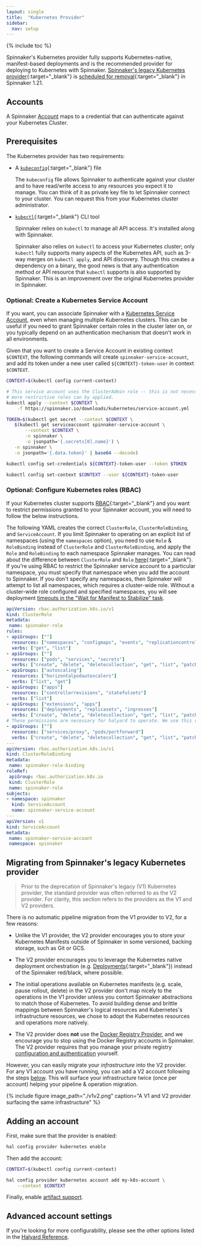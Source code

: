 ```yaml
---
layout: single
title:  "Kubernetes Provider"
sidebar:
  nav: setup
---
```



{% include toc %}

Spinnaker's Kubernetes provider fully supports Kubernetes-native, manifest-based deployments and is the recommended provider for deploying to Kubernetes with Spinnaker.
[Spinnaker's legacy Kubernetes provider](https://www.spinnaker.io/setup/install/providers/kubernetes/){:target="\_blank"}
is [scheduled for removal](https://github.com/spinnaker/governance/blob/master/rfc/eol_kubernetes_v1.md){:target="\_blank"} in Spinnaker 1.21.

## Accounts

A Spinnaker [Account](/concepts/providers/#accounts) maps to a
credential that can authenticate against your Kubernetes Cluster.

## Prerequisites

The Kubernetes provider has two requirements:

* A [`kubeconfig`](https://kubernetes.io/docs/concepts/configuration/organize-cluster-access-kubeconfig/){:target="\_blank"} file

    The `kubeconfig` file allows Spinnaker to authenticate against your cluster 
    and to have read/write access to any resources you expect it to manage. You
    can think of it as private key file to let Spinnaker connect to your cluster.
    You can request this from your Kubernetes cluster administrator.

* [`kubectl`](https://kubernetes.io/docs/user-guide/kubectl/){:target="\_blank"} CLI tool

    Spinnaker relies on `kubectl` to manage all API access. It's installed
    along with Spinnaker.

    Spinnaker also relies on `kubectl` to access your Kubernetes cluster; only
    `kubectl` fully supports many aspects of the Kubernetes API, such as 3-way
    merges on `kubectl apply`, and API discovery. Though this creates a
    dependency on a binary, the good news is that any authentication method or
    API resource that `kubectl` supports is also supported by Spinnaker. This
    is an improvement over the original Kubernetes provider in Spinnaker.


<span class="begin-collapsible-section"></span>

### Optional: Create a Kubernetes Service Account

If you want, you can associate Spinnaker with a [Kubernetes Service
Account](https://kubernetes.io/docs/reference/access-authn-authz/service-accounts-admin/),
even when managing multiple Kubernetes clusters. This can be useful if you need
to grant Spinnaker certain roles in the cluster later on, or you typically
depend on an authentication mechanism that doesn't work in all environments.

Given that you want to create a Service Account in existing context `$CONTEXT`,
the following commands will create `spinnaker-service-account`, and add its
token under a new user called `${CONTEXT}-token-user` in context `$CONTEXT`.

```bash
CONTEXT=$(kubectl config current-context)

# This service account uses the ClusterAdmin role -- this is not necessary, 
# more restrictive roles can by applied.
kubectl apply --context $CONTEXT \
    -f https://spinnaker.io/downloads/kubernetes/service-account.yml

TOKEN=$(kubectl get secret --context $CONTEXT \
   $(kubectl get serviceaccount spinnaker-service-account \
       --context $CONTEXT \
       -n spinnaker \
       -o jsonpath='{.secrets[0].name}') \
   -n spinnaker \
   -o jsonpath='{.data.token}' | base64 --decode)

kubectl config set-credentials ${CONTEXT}-token-user --token $TOKEN

kubectl config set-context $CONTEXT --user ${CONTEXT}-token-user
```

<span class="end-collapsible-section"></span>

<span class="begin-collapsible-section"></span>

### Optional: Configure Kubernetes roles (RBAC)

If your Kubernetes cluster supports
[RBAC](https://kubernetes.io/docs/admin/authorization/rbac/){:target="\_blank"}
and you want to restrict permissions granted to your Spinnaker account, you
will need to follow the below instructions.

The following YAML creates the correct `ClusterRole`, `ClusterRoleBinding`, and
`ServiceAccount`. If you limit Spinnaker to operating on an explicit list of
namespaces (using the `namespaces` option), you need to use `Role` &
`RoleBinding` instead of `ClusterRole` and `ClusterRoleBinding`, and apply the
`Role` and `RoleBinding` to each namespace Spinnaker manages. You can read
about the difference between `ClusterRole` and `Role`
[here](https://kubernetes.io/docs/admin/authorization/rbac/#rolebinding-and-clusterrolebinding){:target="\_blank"}.
If you're using RBAC to restrict the Spinnaker service account to a particular namespace,
you must specify that namespace when you add the account to Spinnaker.
If you don't specify any namespaces, then Spinnaker will attempt to list all namespaces,
which requires a cluster-wide role. Without a cluster-wide role configured
and specified namespaces, you will see deployment
[timeouts in the "Wait for Manifest to Stabilize" task](https://github.com/spinnaker/spinnaker/issues/3666#issuecomment-485001361).

```yaml
apiVersion: rbac.authorization.k8s.io/v1
kind: ClusterRole
metadata:
 name: spinnaker-role
rules:
- apiGroups: [""]
  resources: ["namespaces", "configmaps", "events", "replicationcontrollers", "serviceaccounts", "pods/log"]
  verbs: ["get", "list"]
- apiGroups: [""]
  resources: ["pods", "services", "secrets"]
  verbs: ["create", "delete", "deletecollection", "get", "list", "patch", "update", "watch"]
- apiGroups: ["autoscaling"]
  resources: ["horizontalpodautoscalers"]
  verbs: ["list", "get"]
- apiGroups: ["apps"]
  resources: ["controllerrevisions", "statefulsets"]
  verbs: ["list"]
- apiGroups: ["extensions", "apps"]
  resources: ["deployments", "replicasets", "ingresses"]
  verbs: ["create", "delete", "deletecollection", "get", "list", "patch", "update", "watch"]
# These permissions are necessary for halyard to operate. We use this role also to deploy Spinnaker itself.
- apiGroups: [""]
  resources: ["services/proxy", "pods/portforward"]
  verbs: ["create", "delete", "deletecollection", "get", "list", "patch", "update", "watch"]
---
apiVersion: rbac.authorization.k8s.io/v1
kind: ClusterRoleBinding
metadata:
 name: spinnaker-role-binding
roleRef:
 apiGroup: rbac.authorization.k8s.io
 kind: ClusterRole
 name: spinnaker-role
subjects:
- namespace: spinnaker
  kind: ServiceAccount
  name: spinnaker-service-account
---
apiVersion: v1
kind: ServiceAccount
metadata:
 name: spinnaker-service-account
 namespace: spinnaker
```

<span class="end-collapsible-section"></span>

<span class="begin-collapsible-section"></span>

## Migrating from Spinnaker's legacy Kubernetes provider

> Prior to the deprecation of Spinnaker's legacy (V1) Kubernetes provider, the
> standard provider was often referred to as the V2 provider. For clarity, this
> section refers to the providers as the V1 and V2 providers.

There is no automatic pipeline migration from the V1 provider to V2, for a few
reasons:

* Unlike the V1 provider, the V2 provider encourages you to store your
  Kubernetes Manifests outside of Spinnaker in some versioned, backing storage,
  such as Git or GCS.

* The V2 provider encourages you to leverage the Kubernetes native deployment
  orchestration (e.g.
  [Deployments](https://kubernetes.io/docs/concepts/workloads/controllers/deployment/){:target="\_blank"})
  instead of the Spinnaker red/black, where possible.

* The initial operations available on Kubernetes manifests (e.g. scale, pause
  rollout, delete) in the V2 provider don't map nicely to the operations in the
  V1 provider unless you contort Spinnaker abstractions to match those of
  Kubernetes. To avoid building dense and brittle mappings between Spinnaker's
  logical resources and Kubernetes's infrastructure resources, we chose to
  adopt the Kubernetes resources and operations more natively.
  
* The V2 provider does __not__ use the [Docker Registry
  Provider](https://www.spinnaker.io/setup/install/providers/docker-registry/), and we
  encourage you to stop using the Docker Registry accounts in Spinnaker.  The
  V2 provider requires that you manage your private registry [configuration and
  authentication](https://kubernetes.io/docs/tasks/configure-pod-container/pull-image-private-registry/)
  yourself.

However, you can easily migrate your _infrastructure_ into the V2 provider.
For any V1 account you have running, you can add a V2 account following the
steps [below](#adding-an-account). This will surface your infrastructure twice
(once per account) helping your pipeline & operation migration.

{% include figure image_path="./v1v2.png" caption="A V1 and V2 provider
surfacing the same infrastructure" %}

<span class="end-collapsible-section"></span>

## Adding an account

First, make sure that the provider is enabled:

```bash
hal config provider kubernetes enable
```

Then add the account:

```bash
CONTEXT=$(kubectl config current-context)

hal config provider kubernetes account add my-k8s-account \
    --context $CONTEXT
```

Finally, enable [artifact support](/reference/artifacts-with-artifactsrewrite//#enabling-artifact-support).

## Advanced account settings

If you're looking for more configurability, please see the other options listed
in the [Halyard
Reference](/reference/halyard/commands#hal-config-provider-kubernetes-account-add).
